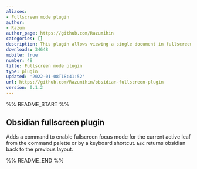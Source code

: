 ```yaml
---
aliases:
- Fullscreen mode plugin
author:
- Razum
author_page: https://github.com/Razumihin
categories: []
description: This plugin allows viewing a single document in fullscreen focus mode
downloads: 34648
mobile: true
number: 48
title: Fullscreen mode plugin
type: plugin
updated: '2022-01-08T18:41:52'
url: https://github.com/Razumihin/obsidian-fullscreen-plugin
version: 0.1.2
---
```


%% README_START %%

## Obsidian fullscreen plugin

Adds a command to enable fullscreen focus mode for the current active leaf from the command palette or by a keyboard shortcut. `Esc` returns obsidian back to the previous layout.


%% README_END %%